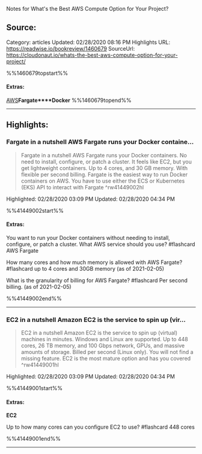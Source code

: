 Notes for What's the Best AWS Compute Option for Your Project?

## Source:
Category: articles
Updated: 02/28/2020 08:16 PM
Highlights URL: https://readwise.io/bookreview/1460679
SourceUrl: https://cloudonaut.io/whats-the-best-aws-compute-option-for-your-project/

%%1460679topstart%%
#### Extras:
[AWS](/knowledge/AWS)**Fargate****Docker**
%%1460679topend%%


 
-----
 ## Highlights:

### Fargate in a nutshell AWS Fargate runs your Docker containe...
>Fargate in a nutshell
>AWS Fargate runs your Docker containers. No need to install, configure, or patch a cluster. It feels like EC2, but you get lightweight containers. Up to 4 cores, and 30 GB memory. With flexible per second billing. Fargate is the easiest way to run Docker containers on AWS. You have to use either the ECS or Kubernetes (EKS) API to interact with Fargate ^rw41449002hl


Highlighted: 02/28/2020 03:09 PM
Updated: 02/28/2020 04:34 PM

%%41449002start%%
#### Extras:

You want to run your Docker containers without needing to install, configure, or patch a cluster. What AWS service should you use? #flashcard 
AWS Fargate
<!--ID: 1612593721962-->


How many cores and how much memory is allowed with AWS Fargate? #flashcard 
up to 4 cores and 30GB memory (as of 2021-02-05)
<!--ID: 1612593721972-->


What is the granularity of billing for AWS Fargate? #flashcard 
Per second billing. (as of 2021-02-05)
<!--ID: 1612593721981-->


%%41449002end%%



------

### EC2 in a nutshell Amazon EC2 is the service to spin up (vir...
>EC2 in a nutshell
>Amazon EC2 is the service to spin up (virtual) machines in minutes. Windows and Linux are supported. Up to 448 cores, 26 TB memory, and 100 Gbps network, GPUs, and massive amounts of storage. Billed per second (Linux only). You will not find a missing feature. EC2 is the most mature option and has you covered ^rw41449001hl


Highlighted: 02/28/2020 03:09 PM
Updated: 02/28/2020 04:34 PM

%%41449001start%%
#### Extras:
**EC2**

Up to how many cores can you configure EC2 to use? #flashcard 
448 cores
<!--ID: 1612593721992-->


%%41449001end%%



------

